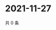 # 2021-11-27

共 0 条

<!-- BEGIN WEIBO -->
<!-- 最后更新时间 Sat Nov 27 2021 00:17:21 GMT+0800 (China Standard Time) -->

<!-- END WEIBO -->
